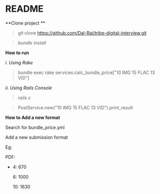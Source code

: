 # README
**Clone project **
> git clone https://github.com/Dal-Rai/tribe-digital-interview.git

> _bundle install_


**How to run** 

_i. Using Rake_

> bundle exec rake services:calc_bundle_price["10 IMG 15 FLAC 13 VID"]

_ii. Using Rails Console_
> _rails c_

> PostService.new("10 IMG 15 FLAC 13 VID").print_result


**How to Add a new format**

Search for bundle_price.yml

Add a new submission format

Eg:

PDF:

  - 4: 670
  
    6: 1000
    
    10: 1630

